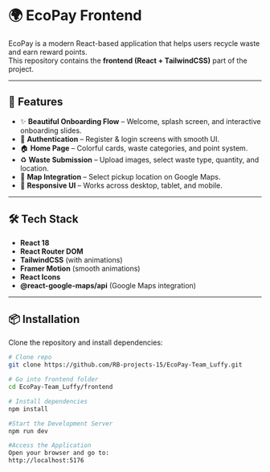 # 🌍 EcoPay Frontend

EcoPay is a modern React-based application that helps users recycle waste and earn reward points.  
This repository contains the **frontend (React + TailwindCSS)** part of the project.  

---

## 🚀 Features

- ✨ **Beautiful Onboarding Flow** – Welcome, splash screen, and interactive onboarding slides.  
- 👤 **Authentication** – Register & login screens with smooth UI.  
- 🏠 **Home Page** – Colorful cards, waste categories, and point system.  
- ♻️ **Waste Submission** – Upload images, select waste type, quantity, and location.  
- 📍 **Map Integration** – Select pickup location on Google Maps.  
- 📱 **Responsive UI** – Works across desktop, tablet, and mobile.  

---

## 🛠️ Tech Stack

- **React 18**  
- **React Router DOM**  
- **TailwindCSS** (with animations)  
- **Framer Motion** (smooth animations)  
- **React Icons**  
- **@react-google-maps/api** (Google Maps integration)  

---

## 📦 Installation

Clone the repository and install dependencies:

```bash
# Clone repo
git clone https://github.com/RB-projects-15/EcoPay-Team_Luffy.git

# Go into frontend folder
cd EcoPay-Team_Luffy/frontend

# Install dependencies
npm install

#Start the Development Server
npm run dev

#Access the Application
Open your browser and go to:
http://localhost:5176


